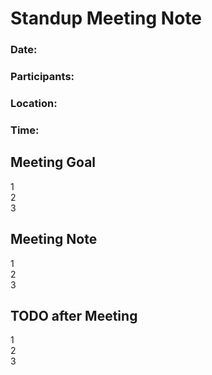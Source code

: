 # Standup Meeting Note
### Date:
### Participants:
### Location:
### Time:

## Meeting Goal
1   
2   
3   

## Meeting Note
1   
2   
3 


## TODO after Meeting
1   
2   
3 
